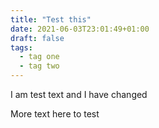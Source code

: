 ```yaml
---
title: "Test this"
date: 2021-06-03T23:01:49+01:00
draft: false
tags:
  - tag one
  - tag two
---
```

I am test text and I have changed

More text here to test
